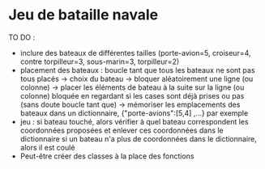 # Jeu de bataille navale

TO DO : 
- inclure des bateaux de différentes tailles (porte-avion=5, croiseur=4, contre torpilleur=3, sous-marin=3, torpilleur=2)
- placement des bateaux : boucle tant que tous les bateaux ne sont pas tous placés -> choix du
bateau -> bloquer aléatoirement une ligne (ou colonne) -> placer les éléments de bateau à la suite sur la ligne (ou
colonne) bloquée en regardant si les cases sont déjà prises ou pas (sans doute boucle tant que) -> mémoriser les
emplacements des bateaux dans un dictionnaire, {"porte-avions":[5,4] ,...} par exemple
- jeu : si bateau touché, alors vérifier à quel bateau correspondent les coordonnées proposées et enlever ces coordonnées dans le dictionnaire
si un bateau n'a plus de coordonnées dans le dictionnaire, alors il est coulé
- Peut-être créer des classes à la place des fonctions 
